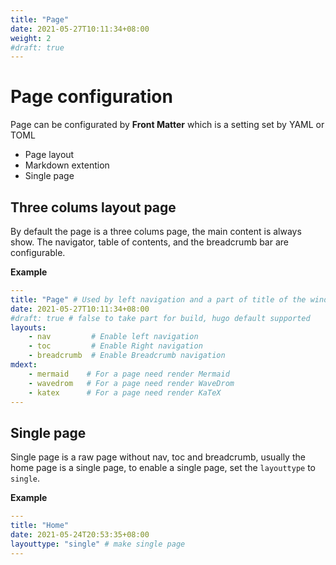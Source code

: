 ```yaml
---
title: "Page"
date: 2021-05-27T10:11:34+08:00
weight: 2
#draft: true
---
```


# Page configuration

Page can be configurated by **Front Matter** which is a setting set by YAML or TOML


- Page layout
- Markdown extention
- Single page

## Three colums layout page

By default the page is a three colums page, the main content is always show. The navigator, table of contents, and the breadcrumb bar are configurable.

**Example**

```yml
---
title: "Page" # Used by left navigation and a part of title of the window
date: 2021-05-27T10:11:34+08:00
#draft: true # false to take part for build, hugo default supported
layouts:
    - nav         # Enable left navigation 
    - toc         # Enable Right navigation 
    - breadcrumb  # Enable Breadcrumb navigation 
mdext:
    - mermaid    # For a page need render Mermaid
    - wavedrom   # For a page need render WaveDrom
    - katex      # For a page need render KaTeX
---
```


## Single page

Single page is a raw page without nav, toc and breadcrumb, usually the home page is a single page, to enable a single page, set the `layouttype` to `single`. 

**Example**
```yml
---
title: "Home"
date: 2021-05-24T20:53:35+08:00
layouttype: "single" # make single page
---
```





